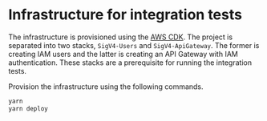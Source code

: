 # Infrastructure for integration tests

The infrastructure is provisioned using the [AWS CDK](https://docs.aws.amazon.com/cdk/api/latest/). The project is separated into two stacks, `SigV4-Users` and `SigV4-ApiGateway`. The former is creating IAM users and the latter is creating an API Gateway with IAM authentication. These stacks are a prerequisite for running the integration tests.

Provision the infrastructure using the following commands.

```bash
yarn
yarn deploy
```
